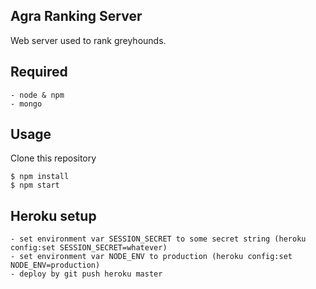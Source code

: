 ## Agra Ranking Server

Web server used to rank greyhounds.

## Required
    - node & npm
    - mongo

## Usage

Clone this repository

    $ npm install
    $ npm start

## Heroku setup
    - set environment var SESSION_SECRET to some secret string (heroku config:set SESSION_SECRET=whatever)
    - set environment var NODE_ENV to production (heroku config:set NODE_ENV=production)
    - deploy by git push heroku master